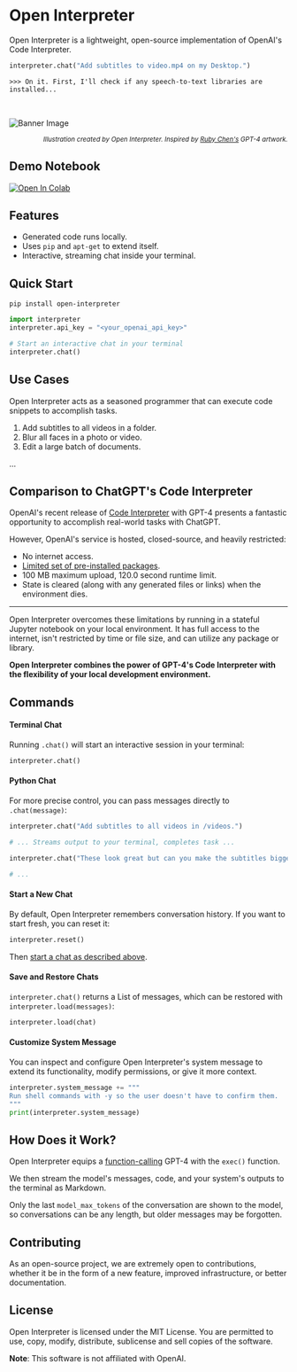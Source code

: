 # Open Interpreter

Open Interpreter is a lightweight, open-source implementation of OpenAI's Code Interpreter.

```python
interpreter.chat("Add subtitles to video.mp4 on my Desktop.")
```
```
>>> On it. First, I'll check if any speech-to-text libraries are installed...
```

<br>

![Banner Image](https://github.com/KillianLucas/open-interpreter/blob/main/misc/banner.png)

<p align="right">
    <sub><i>Illustration created by Open Interpreter. Inspired by <a href="https://rubywjchen.com/">Ruby Chen's</a> GPT-4 artwork.</i></sub>
</p>

## Demo Notebook

[![Open In Colab](https://colab.research.google.com/assets/colab-badge.svg)](https://colab.research.google.com/drive/1WKmRXZgsErej2xUriKzxrEAXdxMSgWbb?usp=sharing)

## Features

- Generated code runs locally.
- Uses `pip` and `apt-get` to extend itself.
- Interactive, streaming chat inside your terminal.

## Quick Start

```shell
pip install open-interpreter
```

```python
import interpreter
interpreter.api_key = "<your_openai_api_key>"

# Start an interactive chat in your terminal
interpreter.chat()
```

## Use Cases

Open Interpreter acts as a seasoned programmer that can execute code snippets to accomplish tasks.

1. Add subtitles to all videos in a folder.
2. Blur all faces in a photo or video.
4. Edit a large batch of documents.

...

## Comparison to ChatGPT's Code Interpreter

OpenAI's recent release of [Code Interpreter](https://openai.com/blog/chatgpt-plugins#code-interpreter) with GPT-4 presents a fantastic opportunity to accomplish real-world tasks with ChatGPT.

However, OpenAI's service is hosted, closed-source, and heavily restricted:
- No internet access.
- [Limited set  of pre-installed packages](https://wfhbrian.com/mastering-chatgpts-code-interpreter-list-of-python-packages/).
- 100 MB maximum upload, 120.0 second runtime limit.
- State is cleared (along with any generated files or links) when the environment dies.

---

Open Interpreter overcomes these limitations by running in a stateful Jupyter notebook on your local environment. It has full access to the internet, isn't restricted by time or file size, and can utilize any package or library.

**Open Interpreter combines the power of GPT-4's Code Interpreter with the flexibility of your local development environment.**

## Commands

#### Terminal Chat

Running `.chat()` will start an interactive session in your terminal:

```python
interpreter.chat()
```

#### Python Chat

For more precise control, you can pass messages directly to `.chat(message)`:

```python
interpreter.chat("Add subtitles to all videos in /videos.")

# ... Streams output to your terminal, completes task ...

interpreter.chat("These look great but can you make the subtitles bigger?")

# ...
```

#### Start a New Chat

By default, Open Interpreter remembers conversation history. If you want to start fresh, you can reset it:

```python
interpreter.reset()
```

Then [start a chat as described above](https://github.com/KillianLucas/open-interpreter#terminal-chat).

#### Save and Restore Chats

`interpreter.chat()` returns a List of messages, which can be restored with `interpreter.load(messages)`:

```python
interpreter.load(chat)
```

#### Customize System Message

You can inspect and configure Open Interpreter's system message to extend its functionality, modify permissions, or give it more context.

```python
interpreter.system_message += """
Run shell commands with -y so the user doesn't have to confirm them.
"""
print(interpreter.system_message)
```

## How Does it Work?

Open Interpreter equips a [function-calling](https://platform.openai.com/docs/guides/gpt/function-calling) GPT-4 with the `exec()` function.

We then stream the model's messages, code, and your system's outputs to the terminal as Markdown.

Only the last `model_max_tokens` of the conversation are shown to the model, so conversations can be any length, but older messages may be forgotten.

## Contributing

As an open-source project, we are extremely open to contributions, whether it be in the form of a new feature, improved infrastructure, or better documentation.

## License

Open Interpreter is licensed under the MIT License. You are permitted to use, copy, modify, distribute, sublicense and sell copies of the software.

**Note**: This software is not affiliated with OpenAI.